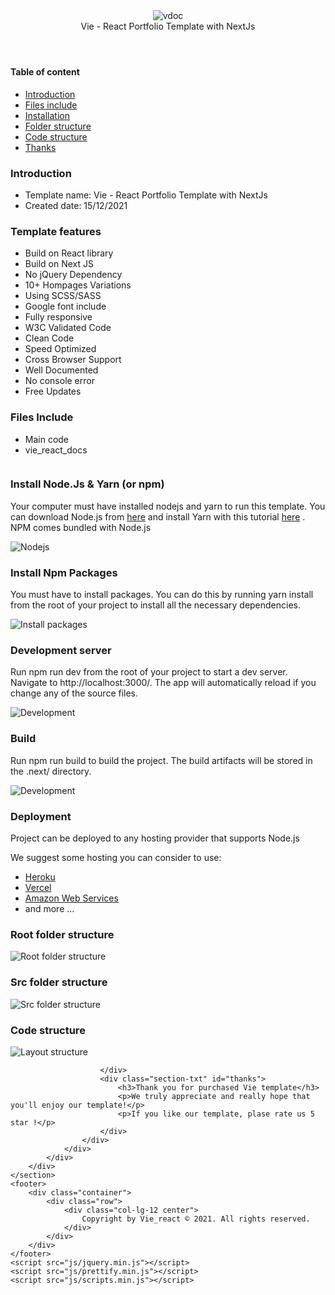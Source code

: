 <!DOCTYPE html>
<html>

<head>
	<meta charset="utf-8">
	<meta http-equiv="X-UA-Compatible" content="IE=edge">
	<meta name="viewport" content="width=device-width, initial-scale=1.0, user-scalable=no">
	<title>Vie - React Portfolio Template with NextJs</title>
	<meta name="description" content="Free responsive HTML template for your documentation">
	<meta name="author" content="valthemes.com">
	<meta name="format-detection" content="telephone=no">
	<link rel="shortcut icon" type="image/png" href="/images/fav.png" />
	<link href="https://fonts.googleapis.com/css2?family=Manrope:wght@200;300;400;500;600;700;800&amp;display=swap"
		rel="stylesheet">
	<link rel="stylesheet" type="text/css" href="css/prettify.css">
	<link rel="stylesheet" type="text/css" href="css/normalize.css">
	<link rel="stylesheet" type="text/css" href="css/style.css">
</head>

<body>
	<header>
		<div class="container">
			<div class="row">
				<div class="col-lg-2 col-xs-12 left">
					<div id="logo">
						<img src="images/logo-light.png" alt="vdoc">
					</div>
				</div>
				<div class="col-lg-8 col-md-7 col-xs-12">
					<div class="slogan">
						Vie - React Portfolio Template with NextJs
					</div>
				</div>
				<!-- <div class="col-lg-2 col-md-3 col-xs-12 right">
					<a class="btn" href="http://dev.valthemes.com/vdoc/Vdoc-Free-Documentation-HTML-template.rar">Purchase now</a>
				</div> -->
			</div>
		</div>
	</header>
	<section class="content">
		<div class="container">
			<div class="content-wrap">
				<div class="row">
					<aside>
						<div class="menu-box">
							<h4>Table of content</h4>
							<nav>
								<ul>
									<li><a href="#introduction" class="current">Introduction</a></li>
									<li><a href="#files">Files include</a></li>
									<li><a href="#installation">Installation</a></li>
									<li><a href="#folder-structure">Folder structure</a></li>
									<li><a href="#code-structure">Code structure</a></li>
									<li><a href="#thanks">Thanks</a></li>
								</ul>
							</nav>
						</div>
					</aside>
					<div class="content-info">
						<div class="section-txt" id="introduction">
							<div class="content-section">
								<h3>Introduction</h3>
								<ul>
									<li><span>Template name:</span> Vie - React Portfolio Template with NextJs</li>
									<li><span>Created date:</span> 15/12/2021</li>
								</ul>
							</div>
							<div class="content-section">
								<h3>Template features</h3>
								<ul>
									<li>Build on React library</li>
									<li>Build on Next JS</li>
									<li>No jQuery Dependency</li>
									<li>10+ Hompages Variations</li>
									<li>Using SCSS/SASS</li>
									<li>Google font include</li>
									<li>Fully responsive</li>
									<li>W3C Validated Code</li>
									<li>Clean Code</li>
									<li>Speed Optimized</li>
									<li>Cross Browser Support</li>
									<li>Well Documented</li>
									<li>No console error</li>
									<li>Free Updates</li>
								</ul>
							</div>
						</div>
						<div class="section-txt" id="files">
							<h3>Files Include</h3>
							<ul>
								<li>Main code</li>
								<li>vie_react_docs</li>
							</ul>
							<img src="images/files.png" alt="">
						</div>
						<div class="section-txt" id="installation">
							<div class="content-section">
								<h3>Install Node.Js & Yarn (or npm)</h3>
								<p>Your computer must have installed nodejs and yarn to run this template. You can download Node.js from
									<a href="https://nodejs.org">here</a>
									and install Yarn with this tutorial <a href="https://yarnpkg.com/getting-started/install">here</a> .
									NPM
									comes bundled with
									Node.js</p>
								<div class="image-row">
									<img src="images/node.png" alt="Nodejs">
								</div>
							</div>
							<div class="content-section">
								<h3>Install Npm Packages</h3>
								<p>You must have to install packages. You can do this by running yarn install from the root of your
									project to install all the necessary dependencies.</p>
								<img src="images/npm-install.png" alt="Install packages">
							</div>
							<div class="content-section">
								<h3>Development server</h3>
								<p>Run npm run dev from the root of your project to start a dev server. Navigate to
									http://localhost:3000/. The app will automatically reload if you change any of the source files.</p>
								<img src="images/npm-dev.png" alt="Development">
							</div>
							<div class="content-section">
								<h3>Build</h3>
								<p>Run npm run build to build the project. The build artifacts will be stored in the .next/ directory.
								</p>
								<img src="images/npm-build.png" alt="Development">
							</div>
							<div class="content-section">
								<h3>Deployment</h3>
								<p>Project can be deployed to any hosting provider that supports Node.js</p>
								<p>We suggest some hosting you can consider to use:</p>
								<ul>
									<li><a href="https://www.heroku.com/">Heroku</a></li>
									<li><a href="https://vercel.com/">Vercel</a></li>
									<li><a href="https://aws.amazon.com/">Amazon Web Services</a></li>
									<li>and more ...</li>
								</ul>
							</div>
						</div>
						<div class="section-txt" id="folder-structure">
							<div class="content-section">
								<h3>Root folder structure</h3>
								<img src="images/root-folder.png" alt="Root folder structure">
							</div>
							<div class="content-section">
								<h3>Src folder structure</h3>
								<img src="images/src-folder.png" alt="Src folder structure">
							</div>
						</div>
						<div class="section-txt" id="code-structure">
							<div class="content-section">
								<h3>Code structure</h3>
								<img src="images/layout-structure.png" alt="Layout structure">
							</div>

						</div>
						<div class="section-txt" id="thanks">
							<h3>Thank you for purchased Vie template</h3>
							<p>We truly appreciate and really hope that you'll enjoy our template!</p>
							<p>If you like our template, plase rate us 5 star !</p>
						</div>
					</div>
				</div>
			</div>
		</div>
	</section>
	<footer>
		<div class="container">
			<div class="row">
				<div class="col-lg-12 center">
					Copyright by Vie_react © 2021. All rights reserved.
				</div>
			</div>
		</div>
	</footer>
	<script src="js/jquery.min.js"></script>
	<script src="js/prettify.min.js"></script>
	<script src="js/scripts.min.js"></script>
</body>

</html>
